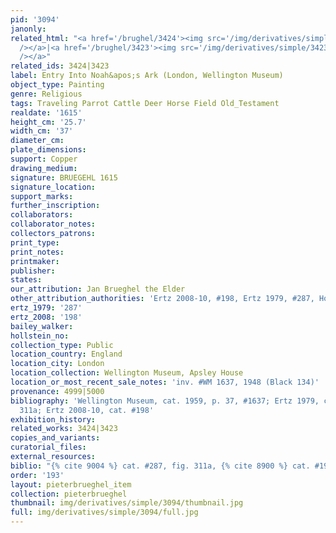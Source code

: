 ```yaml
---
pid: '3094'
janonly: 
related_html: "<a href='/brughel/3424'><img src='/img/derivatives/simple/3424/thumbnail.jpg'
  /></a>|<a href='/brughel/3423'><img src='/img/derivatives/simple/3423/thumbnail.jpg'
  /></a>"
related_ids: 3424|3423
label: Entry Into Noah&apos;s Ark (London, Wellington Museum)
object_type: Painting
genre: Religious
tags: Traveling Parrot Cattle Deer Horse Field Old_Testament
realdate: '1615'
height_cm: '25.7'
width_cm: '37'
diameter_cm: 
plate_dimensions: 
support: Copper
drawing_medium: 
signature: BRUEGEHL 1615
signature_location: 
support_marks: 
further_inscription: 
collaborators: 
collaborator_notes: 
collectors_patrons: 
print_type: 
print_notes: 
printmaker: 
publisher: 
states: 
our_attribution: Jan Brueghel the Elder
other_attribution_authorities: 'Ertz 2008-10, #198, Ertz 1979, #287, Honig database'
ertz_1979: '287'
ertz_2008: '198'
bailey_walker: 
hollstein_no: 
collection_type: Public
location_country: England
location_city: London
location_collection: Wellington Museum, Apsley House
location_or_most_recent_sale_notes: 'inv. #WM 1637, 1948 (Black 134)'
provenance: 4999|5000
bibliography: 'Wellington Museum, cat. 1959, p. 37, #1637; Ertz 1979, cat. #287, fig.
  311a; Ertz 2008-10, cat. #198'
exhibition_history: 
related_works: 3424|3423
copies_and_variants: 
curatorial_files: 
external_resources: 
biblio: "{% cite 9004 %} cat. #287, fig. 311a, {% cite 8900 %} cat. #198"
order: '193'
layout: pieterbrueghel_item
collection: pieterbrueghel
thumbnail: img/derivatives/simple/3094/thumbnail.jpg
full: img/derivatives/simple/3094/full.jpg
---
```

